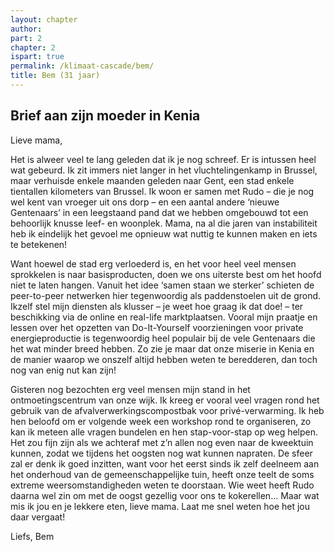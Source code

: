 ```yaml
---
layout: chapter
author: 
part: 2
chapter: 2
ispart: true
permalink: /klimaat-cascade/bem/
title: Bem (31 jaar)
---
```


## Brief aan zijn moeder in Kenia

Lieve mama, 

Het is alweer veel te lang geleden dat ik je nog schreef. Er is intussen heel wat gebeurd. Ik zit immers niet langer in het vluchtelingenkamp in Brussel, maar verhuisde enkele maanden geleden naar Gent, een stad enkele tientallen kilometers van Brussel. Ik woon er samen met Rudo – die je nog wel kent van vroeger uit ons dorp – en een aantal andere ‘nieuwe Gentenaars’ in een leegstaand pand dat we hebben omgebouwd tot een behoorlijk knusse leef- en woonplek. Mama, na al die jaren van instabiliteit heb ik eindelijk het gevoel me opnieuw wat nuttig te kunnen maken en iets te betekenen! 

Want hoewel de stad erg verloederd is, en het voor heel veel mensen sprokkelen is naar basisproducten, doen we ons uiterste best om het hoofd niet te laten hangen. Vanuit het idee ‘samen staan we sterker’ schieten de peer-to-peer netwerken hier tegenwoordig als paddenstoelen uit de grond. Ikzelf stel mijn diensten als klusser – je weet hoe graag ik dat doe! – ter beschikking via de online en real-life marktplaatsen. Vooral mijn praatje en lessen over het opzetten van Do-It-Yourself voorzieningen voor private energieproductie is tegenwoordig heel populair bij de vele Gentenaars die het wat minder breed hebben. Zo zie je maar dat onze miserie in Kenia en de manier waarop we onszelf altijd hebben weten te beredderen, dan toch nog van enig nut kan zijn! 

Gisteren nog bezochten erg veel mensen mijn stand in het ontmoetingscentrum van onze wijk. Ik kreeg er vooral veel vragen rond het gebruik van de afvalverwerkingscompostbak voor privé-verwarming. Ik heb hen beloofd om er volgende week een workshop rond te organiseren, zo kan ik meteen alle vragen bundelen en hen stap-voor-stap op weg helpen. Het zou fijn zijn als we achteraf met z’n allen nog even naar de kweektuin kunnen, zodat we tijdens het oogsten nog wat kunnen napraten. De sfeer zal er denk ik goed inzitten, want voor het eerst sinds ik zelf deelneem aan het onderhoud van de gemeenschappelijke tuin, heeft onze teelt de soms extreme weersomstandigheden weten te doorstaan. Wie weet heeft Rudo daarna wel zin om met de oogst gezellig voor ons te kokerellen… 
Maar wat mis ik jou en je lekkere eten, lieve mama. Laat me snel weten hoe het jou daar vergaat! 

Liefs, Bem
